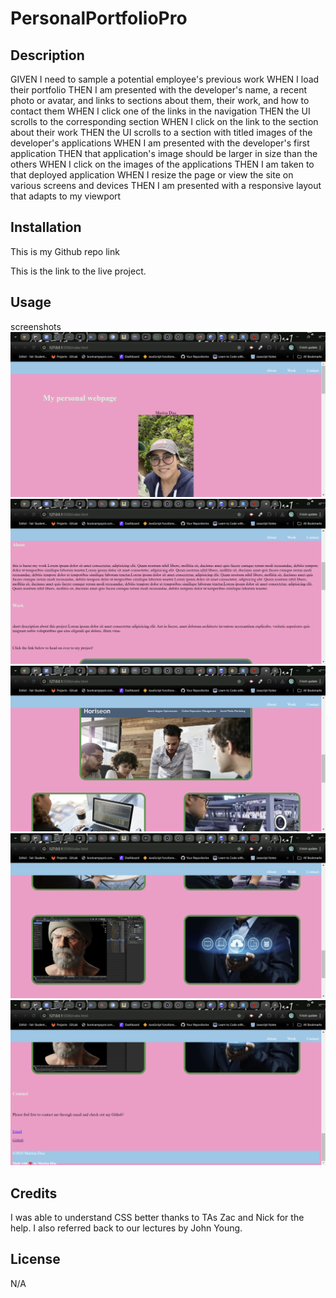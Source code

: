 # PersonalPortfolioPro

## Description
GIVEN I need to sample a potential employee's previous work
WHEN I load their portfolio
THEN I am presented with the developer's name, a recent photo or avatar, and links to sections about them, their work, and how to contact them
WHEN I click one of the links in the navigation
THEN the UI scrolls to the corresponding section
WHEN I click on the link to the section about their work
THEN the UI scrolls to a section with titled images of the developer's applications
WHEN I am presented with the developer's first application
THEN that application's image should be larger in size than the others
WHEN I click on the images of the applications
THEN I am taken to that deployed application
WHEN I resize the page or view the site on various screens and devices
THEN I am presented with a responsive layout that adapts to my viewport

## Installation

This is my Github repo link 

This is the link to the live project.


## Usage
screenshots 
![alt text](<Assets/Maritza's Portfolio! - Google Chrome 8_15_2024 10_40_50 PM.png>)
![alt text](<Assets/Maritza's Portfolio! - Google Chrome 8_15_2024 10_41_06 PM.png>)
![alt text](<Assets/Maritza's Portfolio! - Google Chrome 8_15_2024 10_41_18 PM.png>)
![alt text](<Assets/Maritza's Portfolio! - Google Chrome 8_15_2024 10_41_27 PM.png>)
![alt text](<Assets/Maritza's Portfolio! - Google Chrome 8_15_2024 10_41_39 PM.png>)

## Credits
I was able to understand CSS better thanks to TAs Zac and Nick for the help.
I also referred back to our lectures by John Young.

## License
N/A